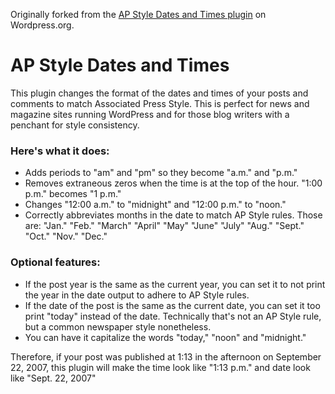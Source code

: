 Originally forked from the [AP Style Dates and Times plugin](https://wordpress.org/plugins/ap-style-dates-and-times/) on Wordpress.org.

# AP Style Dates and Times

This plugin changes the format of the dates and times of your posts and comments to match Associated Press Style. This is perfect for news and magazine sites running WordPress and for those blog writers with a penchant for style consistency.

### Here's what it does:

- Adds periods to "am" and "pm" so they become "a.m." and "p.m."
- Removes extraneous zeros when the time is at the top of the hour. "1:00 p.m." becomes "1 p.m."
- Changes "12:00 a.m." to "midnight" and "12:00 p.m." to "noon."
- Correctly abbreviates months in the date to match AP Style rules. Those are: "Jan." "Feb." "March" "April" "May" "June" "July" "Aug." "Sept." "Oct." "Nov." "Dec."

### Optional features:

- If the post year is the same as the current year, you can set it to not print the year in the date output to adhere to AP Style rules.
- If the date of the post is the same as the current date, you can set it too print "today" instead of the date. Technically that's not an AP Style rule, but a common newspaper style nonetheless.
- You can have it capitalize the words "today," "noon" and "midnight."

Therefore, if your post was published at 1:13 in the afternoon on September 22, 2007, this plugin will make the time look like "1:13 p.m." and date look like "Sept. 22, 2007"